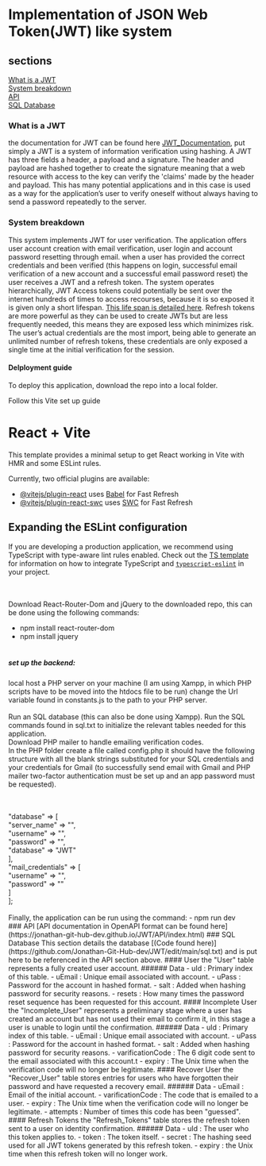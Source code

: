 # Implementation of JSON Web Token(JWT) like system

## sections
[What is a JWT](#What-is-a-JWT)<br />
[System breakdown](#System-breakdown)<br />
[API](#API)<br />
[SQL Database](#sql-database)<br />



### What is a JWT
the documentation for JWT can be found here [JWT_Documentation](https://www.jwt.io/introduction), put simply a JWT is a system of information verification using hashing. A JWT has three fields a header, a payload and a signature. The header and payload are hashed together to create the signature meaning that a web resource with access to the key can verify the 'claims' made by the header and payload. This has many potential applications and in this case is used as a way for the application’s user to verify oneself without always having to send a password repeatedly to the server.

### System breakdown
This system implements JWT for user verification. The application offers user account creation with email verification, user login and account password resetting through email. when a user has provided the correct credentials and been verified (this happens on login, successful email verification of a new account and a successful email password reset) the user receives a JWT and a refresh token. The system operates hierarchically, JWT Access tokens could potentially be sent over the internet hundreds of times to access recourses, because it is so exposed it is given only a short lifespan. [This life span is detailed  here](https://github.com/Jonathan-Git-Hub-dev/JWT/blob/main/src/token_configuration.json). Refresh tokens are more powerful as they can be used to create JWTs but are less frequently needed, this means they are exposed less which minimizes risk. The user’s actual credentials are the most import, being able to generate an unlimited number of refresh tokens, these credentials are only exposed a single time at the initial verification for the session.
#### Delployment guide
To deploy this application, download the repo into a local folder.

Follow this Vite set up guide

# React + Vite

This template provides a minimal setup to get React working in Vite with HMR and some ESLint rules.

Currently, two official plugins are available:

- [@vitejs/plugin-react](https://github.com/vitejs/vite-plugin-react/blob/main/packages/plugin-react) uses [Babel](https://babeljs.io/) for Fast Refresh
- [@vitejs/plugin-react-swc](https://github.com/vitejs/vite-plugin-react/blob/main/packages/plugin-react-swc) uses [SWC](https://swc.rs/) for Fast Refresh

## Expanding the ESLint configuration

If you are developing a production application, we recommend using TypeScript with type-aware lint rules enabled. Check out the [TS template](https://github.com/vitejs/vite/tree/main/packages/create-vite/template-react-ts) for information on how to integrate TypeScript and [`typescript-eslint`](https://typescript-eslint.io) in your project.

<br /><br />
Download React-Router-Dom and jQuery to the downloaded repo, this can be done using the following commands:
-	npm install react-router-dom
-	npm install jquery
<br /><br />
##### set up the backend:
local host a PHP server on your machine (I am using Xampp, in which PHP scripts have to be moved into the htdocs file to be run) change the Url variable found in constants.js to the path to your PHP server. <br /><br />
Run an SQL database (this can also be done using Xampp). Run the SQL commands found in sql.txt to initialize the relevant tables needed for this application.<br />
Download PHP mailer to handle emailing verification codes.<br />
In the PHP folder create a file called config.php it should have the following structure with all the blank strings substituted for your SQL credentials and your credentials for Gmail (to successfully send email with Gmail and PHP mailer two-factor authentication must be set up and an app password must be requested).<br />
<br /><br />
<?php

$config = [<br />
    "database" => [<br />
        "server_name" => "",<br />
        "username" => "",<br />
        "password" => "",<br />
        "database" => "JWT"<br />
    ],<br />
    "mail_credentials" => [<br />
        "username" => "",<br />
        "password" => ""<br />
    ]<br />
];<br /><br />

Finally, the application can be run using the command: 
-	npm run dev<br />


### API
[API documentation in OpenAPI format can be found here](https://jonathan-git-hub-dev.github.io/JWT/API/index.html)



### SQL Database
This section details the database [(Code found here)](https://github.com/Jonathan-Git-Hub-dev/JWT/edit/main/sql.txt) and is put here to be referenced in the API section above.

#### User
the "User" table represents a fully created user account.
###### Data

- uId : Primary index of this table.
- uEmail : Unique email associated with account.
- uPass : Password for the account in hashed format.
- salt : Added when hashing password for security reasons. 
- resets : How many times the password reset sequence has been requested for this account.

#### Incomplete User
the "Incomplete_User" represents a preliminary stage where a user has created an account but has not used their email to confirm it, in this stage a user is unable to login until the confirmation.
###### Data
- uId : Primary index of this table.
- uEmail : Unique email associated with account.
- uPass : Password for the account in hashed format.
- salt : Added when hashing password for security reasons. 
- varificationCode : The 6 digit code sent to the email associated with this account.t
- expiry : The Unix time when the verification code will no longer be legitimate.

#### Recover User
the "Recover_User" table stores entries for users who have forgotten their password and have requested a recovery email.
###### Data
- uEmail : Email of the initial account.
- varificationCode : The code that is emailed to a user.
- expiry : The Unix time when the verification code will no longer be legitimate.
- attempts : Number of times this code has been "guessed".

#### Refresh Tokens
the "Refresh_Tokens" table stores the refresh token sent to a user on identity confirmation.
###### Data
- uId : The user who this token applies to.
- token : The token itself.
- secret : The hashing seed used for all JWT tokens generated by this refresh token.
- expiry : the Unix time when this refresh token will no longer work.
